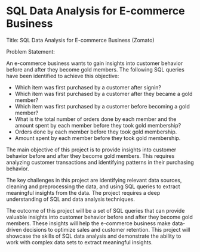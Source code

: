 # SQL Data Analysis for E-commerce Business

Title: SQL Data Analysis for E-commerce Business (Zomato)

Problem Statement:

An e-commerce business wants to gain insights into customer behavior before and after they become gold members. The following SQL queries have been identified to achieve this objective:

* Which item was first purchased by a customer after signin?
* Which item was first purchased by a customer after they became a gold member?
* Which item was first purchased by a customer before becoming a gold member?
* What is the total number of orders done by each member and the amount spent by each member before they took gold membership?
* Orders done by each member before they took gold membership.
* Amount spent by each member before they took gold membership.

The main objective of this project is to provide insights into customer behavior before and after they become gold members. This requires analyzing customer transactions and identifying patterns in their purchasing behavior.

The key challenges in this project are identifying relevant data sources, cleaning and preprocessing the data, and using SQL queries to extract meaningful insights from the data. The project requires a deep understanding of SQL and data analysis techniques.

The outcome of this project will be a set of SQL queries that can provide valuable insights into customer behavior before and after they become gold members. These insights will help the e-commerce business make data-driven decisions to optimize sales and customer retention. This project will showcase the skills of SQL data analysis and demonstrate the ability to work with complex data sets to extract meaningful insights.
